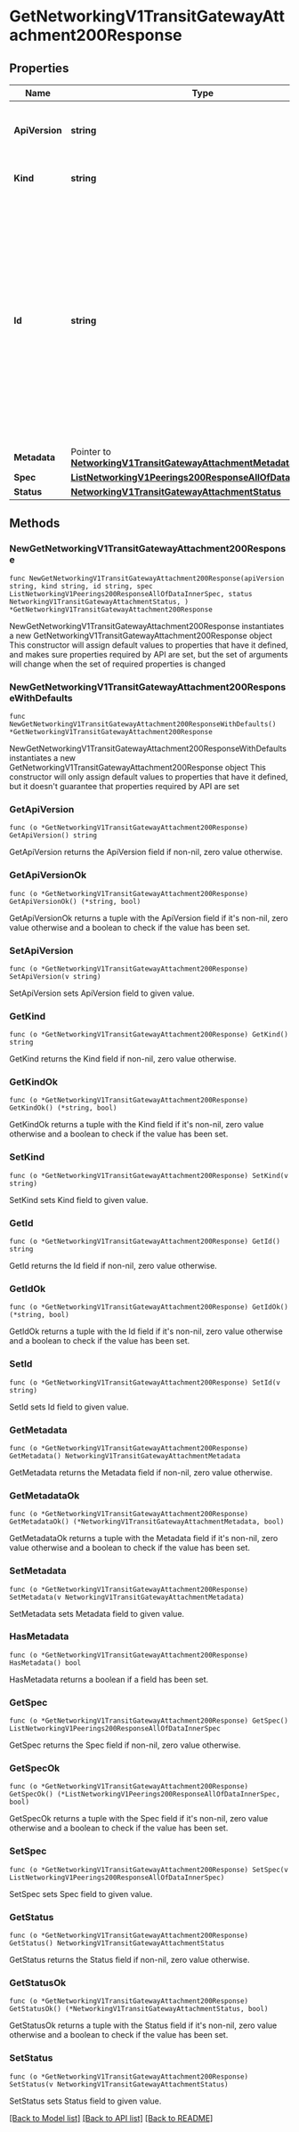 # GetNetworkingV1TransitGatewayAttachment200Response

## Properties

Name | Type | Description | Notes
------------ | ------------- | ------------- | -------------
**ApiVersion** | **string** | APIVersion defines the schema version of this representation of a resource. | [readonly] 
**Kind** | **string** | Kind defines the object this REST resource represents. | [readonly] 
**Id** | **string** | ID is the \&quot;natural identifier\&quot; for an object within its scope/namespace; it is normally unique across time but not space. That is, you can assume that the ID will not be reclaimed and reused after an object is deleted (\&quot;time\&quot;); however, it may collide with IDs for other object &#x60;kinds&#x60; or objects of the same &#x60;kind&#x60; within a different scope/namespace (\&quot;space\&quot;). | [readonly] 
**Metadata** | Pointer to [**NetworkingV1TransitGatewayAttachmentMetadata**](NetworkingV1TransitGatewayAttachmentMetadata.md) |  | [optional] 
**Spec** | [**ListNetworkingV1Peerings200ResponseAllOfDataInnerSpec**](ListNetworkingV1Peerings200ResponseAllOfDataInnerSpec.md) |  | 
**Status** | [**NetworkingV1TransitGatewayAttachmentStatus**](NetworkingV1TransitGatewayAttachmentStatus.md) |  | 

## Methods

### NewGetNetworkingV1TransitGatewayAttachment200Response

`func NewGetNetworkingV1TransitGatewayAttachment200Response(apiVersion string, kind string, id string, spec ListNetworkingV1Peerings200ResponseAllOfDataInnerSpec, status NetworkingV1TransitGatewayAttachmentStatus, ) *GetNetworkingV1TransitGatewayAttachment200Response`

NewGetNetworkingV1TransitGatewayAttachment200Response instantiates a new GetNetworkingV1TransitGatewayAttachment200Response object
This constructor will assign default values to properties that have it defined,
and makes sure properties required by API are set, but the set of arguments
will change when the set of required properties is changed

### NewGetNetworkingV1TransitGatewayAttachment200ResponseWithDefaults

`func NewGetNetworkingV1TransitGatewayAttachment200ResponseWithDefaults() *GetNetworkingV1TransitGatewayAttachment200Response`

NewGetNetworkingV1TransitGatewayAttachment200ResponseWithDefaults instantiates a new GetNetworkingV1TransitGatewayAttachment200Response object
This constructor will only assign default values to properties that have it defined,
but it doesn't guarantee that properties required by API are set

### GetApiVersion

`func (o *GetNetworkingV1TransitGatewayAttachment200Response) GetApiVersion() string`

GetApiVersion returns the ApiVersion field if non-nil, zero value otherwise.

### GetApiVersionOk

`func (o *GetNetworkingV1TransitGatewayAttachment200Response) GetApiVersionOk() (*string, bool)`

GetApiVersionOk returns a tuple with the ApiVersion field if it's non-nil, zero value otherwise
and a boolean to check if the value has been set.

### SetApiVersion

`func (o *GetNetworkingV1TransitGatewayAttachment200Response) SetApiVersion(v string)`

SetApiVersion sets ApiVersion field to given value.


### GetKind

`func (o *GetNetworkingV1TransitGatewayAttachment200Response) GetKind() string`

GetKind returns the Kind field if non-nil, zero value otherwise.

### GetKindOk

`func (o *GetNetworkingV1TransitGatewayAttachment200Response) GetKindOk() (*string, bool)`

GetKindOk returns a tuple with the Kind field if it's non-nil, zero value otherwise
and a boolean to check if the value has been set.

### SetKind

`func (o *GetNetworkingV1TransitGatewayAttachment200Response) SetKind(v string)`

SetKind sets Kind field to given value.


### GetId

`func (o *GetNetworkingV1TransitGatewayAttachment200Response) GetId() string`

GetId returns the Id field if non-nil, zero value otherwise.

### GetIdOk

`func (o *GetNetworkingV1TransitGatewayAttachment200Response) GetIdOk() (*string, bool)`

GetIdOk returns a tuple with the Id field if it's non-nil, zero value otherwise
and a boolean to check if the value has been set.

### SetId

`func (o *GetNetworkingV1TransitGatewayAttachment200Response) SetId(v string)`

SetId sets Id field to given value.


### GetMetadata

`func (o *GetNetworkingV1TransitGatewayAttachment200Response) GetMetadata() NetworkingV1TransitGatewayAttachmentMetadata`

GetMetadata returns the Metadata field if non-nil, zero value otherwise.

### GetMetadataOk

`func (o *GetNetworkingV1TransitGatewayAttachment200Response) GetMetadataOk() (*NetworkingV1TransitGatewayAttachmentMetadata, bool)`

GetMetadataOk returns a tuple with the Metadata field if it's non-nil, zero value otherwise
and a boolean to check if the value has been set.

### SetMetadata

`func (o *GetNetworkingV1TransitGatewayAttachment200Response) SetMetadata(v NetworkingV1TransitGatewayAttachmentMetadata)`

SetMetadata sets Metadata field to given value.

### HasMetadata

`func (o *GetNetworkingV1TransitGatewayAttachment200Response) HasMetadata() bool`

HasMetadata returns a boolean if a field has been set.

### GetSpec

`func (o *GetNetworkingV1TransitGatewayAttachment200Response) GetSpec() ListNetworkingV1Peerings200ResponseAllOfDataInnerSpec`

GetSpec returns the Spec field if non-nil, zero value otherwise.

### GetSpecOk

`func (o *GetNetworkingV1TransitGatewayAttachment200Response) GetSpecOk() (*ListNetworkingV1Peerings200ResponseAllOfDataInnerSpec, bool)`

GetSpecOk returns a tuple with the Spec field if it's non-nil, zero value otherwise
and a boolean to check if the value has been set.

### SetSpec

`func (o *GetNetworkingV1TransitGatewayAttachment200Response) SetSpec(v ListNetworkingV1Peerings200ResponseAllOfDataInnerSpec)`

SetSpec sets Spec field to given value.


### GetStatus

`func (o *GetNetworkingV1TransitGatewayAttachment200Response) GetStatus() NetworkingV1TransitGatewayAttachmentStatus`

GetStatus returns the Status field if non-nil, zero value otherwise.

### GetStatusOk

`func (o *GetNetworkingV1TransitGatewayAttachment200Response) GetStatusOk() (*NetworkingV1TransitGatewayAttachmentStatus, bool)`

GetStatusOk returns a tuple with the Status field if it's non-nil, zero value otherwise
and a boolean to check if the value has been set.

### SetStatus

`func (o *GetNetworkingV1TransitGatewayAttachment200Response) SetStatus(v NetworkingV1TransitGatewayAttachmentStatus)`

SetStatus sets Status field to given value.



[[Back to Model list]](../README.md#documentation-for-models) [[Back to API list]](../README.md#documentation-for-api-endpoints) [[Back to README]](../README.md)


